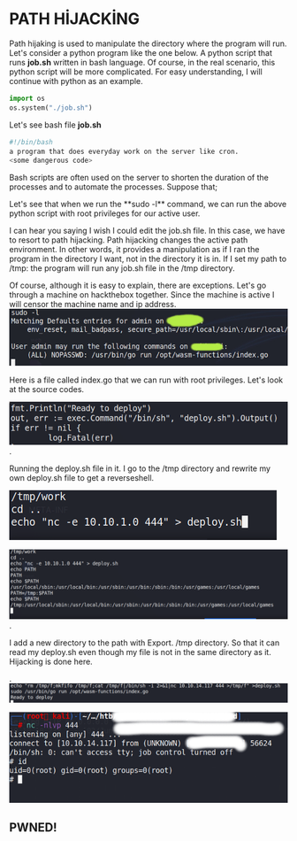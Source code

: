 # PATH HİJACKİNG

Path hijaking is used to manipulate the directory where the program will run. Let's consider a python program like the one below. A python script that runs **job.sh** written in bash language. Of course, in the real scenario, this python script will be more complicated. For easy understanding, I will continue with python as an example.

```python
import os
os.system("./job.sh")
```

Let's see bash file **job.sh**

```bash
#!/bin/bash
a program that does everyday work on the server like cron.
<some dangerous code>
```
Bash scripts are often used on the server to shorten the duration of the processes and to automate the processes. Suppose that;

Let's see that when we run the \*\*sudo -l\*\* command, we can run the above python script with root privileges for our active user.

I can hear you saying I wish I could edit the job.sh file. In this case, we have to resort to path hijacking. Path hijacking changes the active path environment. In other words, it provides a manipulation as if I ran the program in the directory I want, not in the directory it is in. If I set my path to /tmp: the program will run any job.sh file in the /tmp directory.

Of course, although it is easy to explain, there are exceptions. Let's go through a machine on hackthebox together. Since the machine is active I will censor the machine name and ip address.
![](https://github.com/capitansec/Path-Hijacking/blob/main/Pasted%20image%2020210602162328.jpg)

Here is a file called index.go that we can run with root privileges. Let's look at the source codes.


![](https://github.com/capitansec/Path-Hijacking/blob/main/Pasted%20image%2020210602162413.png)
.

Running the deploy.sh file in it. I go to the /tmp directory and rewrite my own deploy.sh file to get a reverseshell.

![](https://github.com/capitansec/Path-Hijacking/blob/main/Pasted%20image%2020210602162600.png)

![](https://github.com/capitansec/Path-Hijacking/blob/main/Pasted%20image%2020210602162821.png)
.

I add a new directory to the path with Export. /tmp directory. So that it can read my deploy.sh even though my file is not in the same directory as it. Hijacking is done here.

.
![](https://github.com/capitansec/Path-Hijacking/blob/main/Pasted%20image%2020210602163644.png)

![](https://github.com/capitansec/Path-Hijacking/blob/main/Pasted%20image%2020210602163615%201.png)

## PWNED!


